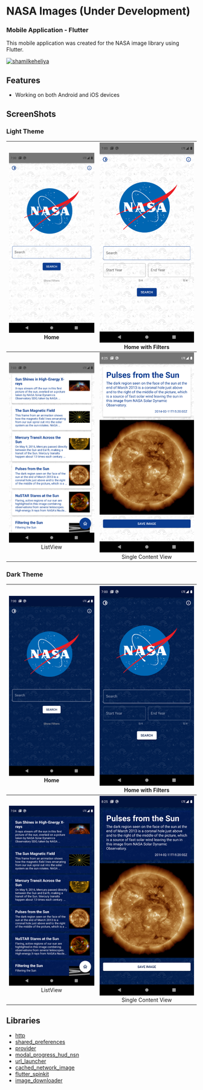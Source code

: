 # NASA Images (Under Development)
### Mobile Application - Flutter

This mobile application was created for the NASA image library using Flutter.


<a href="https://www.buymeacoffee.com/shamilkeheliya"> <img src="https://cdn.buymeacoffee.com/buttons/v2/default-orange.png" height="50" width="210" alt="shamilkeheliya"/></a>

## Features
 - Working on both Android and iOS devices

## ScreenShots
### Light Theme
![Screenshot](./ScreenShots/L1.png) Home | ![Screenshot](./ScreenShots/L2.png) Home with Filters
:-------------------------:|:-------------------------:
![Screenshot](./ScreenShots/L3.png) ListView | ![Screenshot](./ScreenShots/L4.png) Single Content View

### Dark Theme
![Screenshot](./ScreenShots/D1.png) Home | ![Screenshot](./ScreenShots/D2.png) Home with Filters
:-------------------------:|:-------------------------:
![Screenshot](./ScreenShots/D3.png) ListView | ![Screenshot](./ScreenShots/D4.png) Single Content View


## Libraries
- [http](https://pub.dev/packages/http)
- [shared_preferences](https://pub.dev/packages/shared_preferences)
- [provider](https://pub.dev/packages/provider)
- [modal_progress_hud_nsn](https://pub.dev/packages/modal_progress_hud_nsn)
- [url_launcher](https://pub.dev/packages/url_launcher)
- [cached_network_image](https://pub.dev/packages/cached_network_image)
- [flutter_spinkit](https://pub.dev/packages/flutter_spinkit)
- [image_downloader](https://pub.dev/packages/image_downloader)